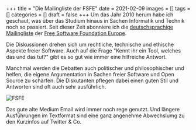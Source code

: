 +++
title = "Die Mailingliste der FSFE"
date = 2021-02-09
images = []
tags = []
categories = []
draft = false
+++
Um das Jahr 2010 herum habe ich geschaut, was über das Studium hinaus in Sachen Informatik und Technik noch so passiert. Seit dieser Zeit abonniere ich die
[deutschsprachige Mailingliste](https://lists.fsfe.org/mailman/listinfo/fsfe-de) der
[Free Software Foundation Europe](https://fsfe.org/).

Die Diskussionen drehen sich um rechtliche, technische und ethische Aspekte freier Software. Auch auf die Frage "Kennt ihr ein Tool, welches das und das tut?" gibt es so gut wie immer eine hilfreiche Antwort.

Manchmal werden die Debatten auch politischer und philosophischer und helfen, die eigene Argumentation in Sachen freier Software und Open Source zu schärfen. Die Diskutanten pflegen dabei einen guten Stil und Antworten sind oft auch sehr ausführlich.

![FSFE](/fsfe.png)

Das gute alte Medium Email wird immer noch rege genutzt. Und längere Ausführungen im Textformat sind eine ganz angenehme Abwechslumg zu den Kurzinfos auf Twitter & Co.